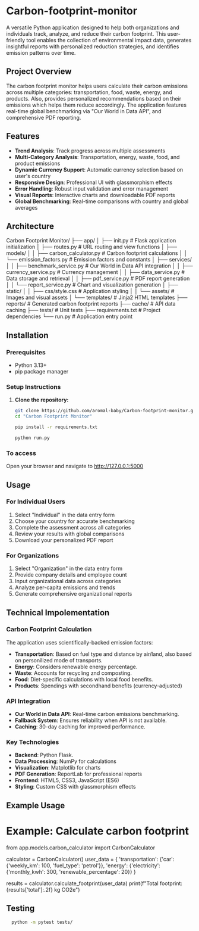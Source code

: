 # Carbon-footprint-monitor

A versatile Python application designed to help both organizations and individuals track, analyze, and reduce their carbon footprint. This user-friendly tool enables the collection of environmental impact data, generates insightful reports with personalized reduction strategies, and identifies emission patterns over time.

## Project Overview

The carbon footprint monitor helps users calculate their carbon emissions across multiple categories: transportation, food, waste, energy, and products. Also, provides personalized recommendations based on their emissions which helps them reduce accordingly. The application features real-time global benchmarking via "Our World in Data API", and comprehensive PDF reporting.

## Features

- **Trend Analysis**: Track progress across multiple assessments
- **Multi-Category Analysis**: Transportation, energy, waste, food, and product emissions
- **Dynamic Currency Support**: Automatic currency selection based on user's country
- **Responsive Design**: Professional UI with glassmorphism effects
- **Error Handling**: Robust input validation and error management
- **Visual Reports**: Interactive charts and downloadable PDF reports
- **Global Benchmarking**: Real-time comparisons with country and global averages

## Architecture

Carbon Footprint Monitor/
├── app/
│   ├── init.py              # Flask application initialization
│   ├── routes.py                # URL routing and view functions
│   ├── models/
│   │   ├── carbon_calculator.py # Carbon footprint calculations
│   │   └── emission_factors.py  # Emission factors and constants
│   ├── services/
│   │   ├── benchmark_service.py # Our World in Data API integration
│   │   ├── currency_service.py  # Currency management
│   │   ├── data_service.py      # Data storage and retrieval
│   │   ├── pdf_service.py       # PDF report generation
│   │   └── report_service.py    # Chart and visualization generation
│   ├── static/
│   │   ├── css/style.css        # Application styling
│   │   └── assets/              # Images and visual assets
│   └── templates/               # Jinja2 HTML templates
├── reports/                     # Generated carbon footprint reports
├── cache/                       # API data caching
├── tests/                       # Unit tests
├── requirements.txt             # Project dependencies
└── run.py                       # Application entry point


## Installation

### Prerequisites
- Python 3.13+
- pip package manager

### Setup Instructions

1. **Clone the repository:**
   ```bash
   git clone https://github.com/aromal-baby/Carbon-footprint-monitor.git
   cd "Carbon Footprint Monitor"

   pip install -r requirements.txt

   python run.py

### To access

Open your browser and navigate to http://127.0.0.1:5000


## Usage 

### For Individual Users

1. Select "Individual" in the data entry form
2. Choose your country for accurate benchmarking
3. Complete the assessment across all categories
4. Review your results with global comparisons
5. Download your personalized PDF report


### For Organizations

1. Select "Organization" in the data entry form
2. Provide company details and employee count
3. Input organizational data across categories
4. Analyze per-capita emissions and trends
5. Generate comprehensive organizational reports


## Technical Impolementation

### Carbon Footprint Calculation

The application uses scientifically-backed emission factors:
- **Transportation**: Based on fuel type and distance by air/land, also based on personilized
mode of transports.
- **Energy**: Considers renewable energy percentage.
- **Waste**: Accounts for recycling znd composting.
- **Food**: Diet-specific calculations with local food benefits.
- **Products**: Spendings with secondhand benefits (currency-adjusted)

### API Integration

- **Our World in Data API**: Real-time carbon emissions benchmarking.
- **Fallback System**: Ensures reliability when API is not available.
- **Caching**: 30-day caching for improved performance.

### Key Technologies

- **Backend**: Python Flask.
- **Data Processing**: NumPy for calculations
- **Visualization**: Matplotlib for charts
- **PDF Generation**: ReportLab for professional reports
- **Frontend**: HTML5, CSS3, JavaScript (ES6)
- **Styling**: Custom CSS with glassmorphism effects


## Example Usage

# Example: Calculate carbon footprint
from app.models.carbon_calculator import CarbonCalculator

calculator = CarbonCalculator()
user_data = {
    'transportation': {'car': {'weekly_km': 100, 'fuel_type': 'petrol'}},
    'energy': {'electricity': {'monthly_kwh': 300, 'renewable_percentage': 20}}
}

results = calculator.calculate_footprint(user_data)
print(f"Total footprint: {results['total']:.2f} kg CO2e")

## Testing

```bash
  python -m pytest tests/
